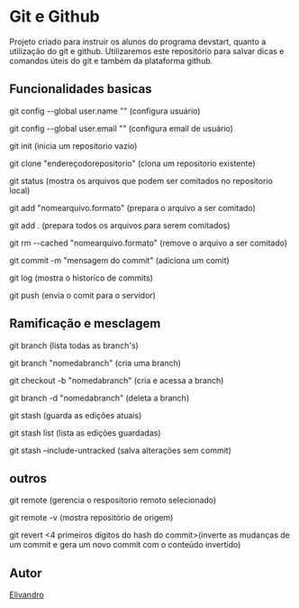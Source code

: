 # Git e Github

Projeto criado para instruir os alunos do programa devstart, quanto a utilização do git e github. Utilizaremos este repositório para salvar dicas e comandos úteis do git e também da plataforma github.

## Funcionalidades basicas

git config --global user.name "<nome>" (configura usuário)

git config --global user.email "<email>" (configura email de usuário)

git init (inicia um repositorio vazio)

git clone "endereçodorepositorio" (clona um repositorio existente)

git status (mostra os arquivos que podem ser comitados no repositorio local)

git add "nomearquivo.formato"  (prepara o arquivo a ser comitado)

git add . (prepara todos os arquivos para serem comitados)

git rm --cached "nomearquivo.formato" (remove o arquivo a ser comitado)

git commit -m "mensagem do commit"  (adiciona um comit)

git log (mostra o historico de commits)

git push (envia o comit para o servidor)

## Ramificação e mesclagem

git branch (lista todas as branch's)

git branch "nomedabranch" (cria uma branch)

git checkout -b "nomedabranch" (cria e acessa a branch)

git branch -d "nomedabranch" (deleta a branch)

git stash (guarda as edições atuais)

git stash list (lista as edições guardadas)

git stash –include-untracked (salva alterações sem commit)

## outros
git remote (gerencia o respositorio remoto selecionado)

git remote -v (mostra repositório de origem)

git revert <4 primeiros dígitos do hash do commit>(inverte as mudanças de um commit e gera um novo commit com o conteúdo invertido) 

## Autor

[Elivandro](https://www.github.com/Elivandro/)


